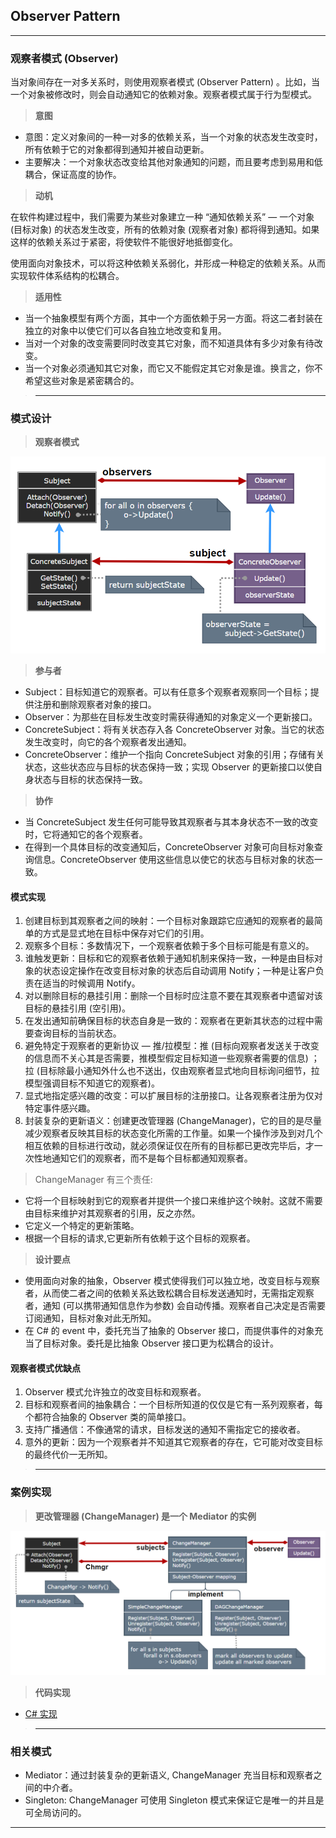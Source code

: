 ## Observer Pattern

---
### 观察者模式 (Observer)

当对象间存在一对多关系时，则使用观察者模式 (Observer Pattern) 。比如，当一个对象被修改时，则会自动通知它的依赖对象。观察者模式属于行为型模式。

> **意图**

- 意图：定义对象间的一种一对多的依赖关系，当一个对象的状态发生改变时，所有依赖于它的对象都得到通知并被自动更新。
- 主要解决：一个对象状态改变给其他对象通知的问题，而且要考虑到易用和低耦合，保证高度的协作。

> **动机**

在软件构建过程中，我们需要为某些对象建立一种 “通知依赖关系” — 一个对象 (目标对象) 的状态发生改变，所有的依赖对象 (观察者对象) 都将得到通知。如果这样的依赖关系过于紧密，将使软件不能很好地抵御变化。

使用面向对象技术，可以将这种依赖关系弱化，并形成一种稳定的依赖关系。从而实现软件体系结构的松耦合。

> **适用性**

- 当一个抽象模型有两个方面，其中一个方面依赖于另一方面。将这二者封装在独立的对象中以使它们可以各自独立地改变和复用。
- 当对一个对象的改变需要同时改变其它对象，而不知道具体有多少对象有待改变。
- 当一个对象必须通知其它对象，而它又不能假定其它对象是谁。换言之，你不希望这些对象是紧密耦合的。

>---
### 模式设计

> **观察者模式**

  ![观察者模式](img/观察者模式设计.png)

> **参与者**

- Subject：目标知道它的观察者。可以有任意多个观察者观察同一个目标；提供注册和删除观察者对象的接口。
- Observer：为那些在目标发生改变时需获得通知的对象定义一个更新接口。
- ConcreteSubject：将有关状态存入各 ConcreteObserver 对象。当它的状态发生改变时，向它的各个观察者发出通知。
- ConcreteObserver：维护一个指向 ConcreteSubject 对象的引用；存储有关状态，这些状态应与目标的状态保持一致；实现 Observer 的更新接口以使自身状态与目标的状态保持一致。

> **协作**

- 当 ConcreteSubject 发生任何可能导致其观察者与其本身状态不一致的改变时，它将通知它的各个观察者。
- 在得到一个具体目标的改变通知后，ConcreteObserver 对象可向目标对象查询信息。ConcreteObserver 使用这些信息以使它的状态与目标对象的状态一致。

#### 模式实现

1. 创建目标到其观察者之间的映射：一个目标对象跟踪它应通知的观察者的最简单的方式是显式地在目标中保存对它们的引用。
2. 观察多个目标：多数情况下，一个观察者依赖于多个目标可能是有意义的。
3. 谁触发更新：目标和它的观察者依赖于通知机制来保持一致，一种是由目标对象的状态设定操作在改变目标对象的状态后自动调用 Notify；一种是让客户负责在适当的时候调用 Notify。
4. 对以删除目标的悬挂引用：删除一个目标时应注意不要在其观察者中遗留对该目标的悬挂引用 (空引用)。
5. 在发出通知前确保目标的状态自身是一致的：观察者在更新其状态的过程中需要查询目标的当前状态。
6. 避免特定于观察者的更新协议 — 推/拉模型：推 (目标向观察者发送关于改变的信息而不关心其是否需要，推模型假定目标知道一些观察者需要的信息) ；拉 (目标除最小通知外什么也不送出，仅由观察者显式地向目标询问细节，拉模型强调目标不知道它的观察者)。
7. 显式地指定感兴趣的改变：可以扩展目标的注册接口。让各观察者注册为仅对特定事件感兴趣。
8. 封装复杂的更新语义：创建更改管理器 (ChangeManager)，它的目的是尽量减少观察者反映其目标的状态变化所需的工作量。如果一个操作涉及到对几个相互依赖的目标进行改动，就必须保证仅在所有的目标都已更改完毕后，才一次性地通知它们的观察者，而不是每个目标都通知观察者。

> ChangeManager 有三个责任:

- 它将一个目标映射到它的观察者并提供一个接口来维护这个映射。这就不需要由目标来维护对其观察者的引用，反之亦然。
- 它定义一个特定的更新策略。
- 根据一个目标的请求,它更新所有依赖于这个目标的观察者。

> **设计要点**

- 使用面向对象的抽象，Observer 模式使得我们可以独立地，改变目标与观察者，从而使二者之间的依赖关系达致松耦合目标发送通知时，无需指定观察者，通知 (可以携带通知信息作为参数) 会自动传播。观察者自己决定是否需要订阅通知，目标对象对此无所知。
- 在 C# 的 event 中，委托充当了抽象的 Observer 接口，而提供事件的对象充当了目标对象。委托是比抽象 Observer 接口更为松耦合的设计。

#### 观察者模式优缺点

1. Observer 模式允许独立的改变目标和观察者。
2. 目标和观察者间的抽象耦合：一个目标所知道的仅仅是它有一系列观察者，每个都符合抽象的 Observer 类的简单接口。
3. 支持广播通信：不像通常的请求，目标发送的通知不需指定它的接收者。
4. 意外的更新：因为一个观察者并不知道其它观察者的存在，它可能对改变目标的最终代价一无所知。

>---
### 案例实现

> **更改管理器 (ChangeManager) 是一个 Mediator 的实例**

  ![更改管理器](./img/观察者模式更改管理器.png)

> **代码实现**

- [C# 实现](../../CodeDemo/DesignPatterns%20For%20CSharp/Behavioral%20Patterns/Observer/Observer.cs)

>---
### 相关模式

- Mediator：通过封装复杂的更新语义, ChangeManager 充当目标和观察者之间的中介者。
- Singleton: ChangeManager 可使用 Singleton 模式来保证它是唯一的并且是可全局访问的。

---